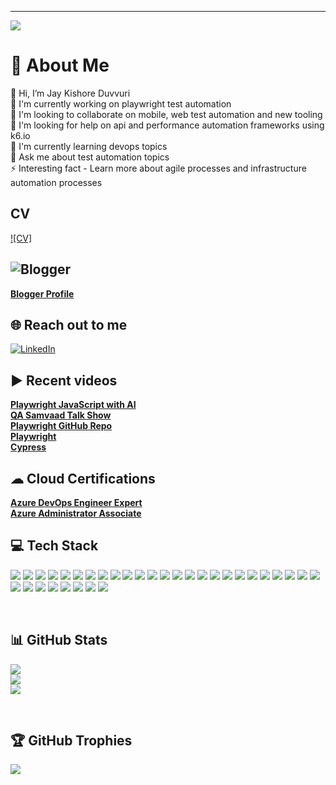 ---
[![](https://visitcount.itsvg.in/api?id=JayKishoreDuvvuri&icon=0&color=1)](https://visitcount.itsvg.in)

<!-- Proudly created with GPRM ( https://gprm.itsvg.in ) -->

# 💫 About Me
👋 Hi, I’m Jay Kishore Duvvuri<br>
🔭 I'm currently working on playwright test automation<br> 👯 I'm looking to collaborate on mobile, web test automation and new tooling<br> 🤝 I'm looking for help on api and performance automation frameworks using k6.io<br> 🌱 I'm currently learning devops topics<br> 💬 Ask me about test automation topics<br> ⚡ Interesting fact - Learn more about agile processes and infrastructure automation processes


## CV
[![CV]]([https://linkedin.com/in/jay-kishore-duvvuri-712b1a70](https://jaykishoreduvvuri-luvoczi.gamma.site/)) 


## ![Blogger](https://img.shields.io/badge/Blogger-FF5722?style=for-the-badge&logo=blogger&logoColor=white) 
[**Blogger Profile**](https://www.blogger.com/profile/06939442079028713822)



## 🌐 Reach out to me
[![LinkedIn](https://img.shields.io/badge/LinkedIn-%230077B5.svg?logo=linkedin&logoColor=white)](https://linkedin.com/in/jay-kishore-duvvuri-712b1a70) 



## ▶️ Recent videos
[**Playwright JavaScript with AI**](https://www.linkedin.com/posts/joecolantonio_devsecops-automationtesting-softwaretesting-activity-7297334363409580033-gYzE?utm_source=share&utm_medium=member_desktop&rcm=ACoAAA8dnH4B2FaY6zq62jD8KErL7CWC4huXtgI) <br>
[**QA Samvaad Talk Show**](https://www.youtube.com/watch?v=FmeoZr4pG7M) <br>
[**Playwright GitHub Repo**](https://www.youtube.com/watch?app=desktop&v=orWd3b6zqHI) <br>
[**Playwright**](https://www.linkedin.com/posts/joecolantonio_testautomation-code-performance-activity-6944754650982076416-CZui?utm_source=linkedin_share&utm_medium) <br>
[**Cypress**](https://www.linkedin.com/posts/joecolantonio_automationtesting-devops-devsecops-activity-7003058089235005440-3JmS?utm_source=share&utm_medium) 



## ☁ Cloud Certifications
[**Azure DevOps Engineer Expert**](https://learn.microsoft.com/api/credentials/share/en-us/JayKishoreDuvvuri-2388/663A554B180DB549?sharingId=9CEB1C181ED4D909) <br>
[**Azure Administrator Associate**](https://learn.microsoft.com/api/credentials/share/en-us/JayKishoreDuvvuri-2388/E94457818A037305?sharingId=9CEB1C181ED4D909) <br>




## 💻 Tech Stack
<p>
 <img src="https://img.shields.io/badge/Playwright-45ba4b?style=for-the-badge&logo=playwright&logoColor=white">
 <img src="https://img.shields.io/badge/Cypress-330F63?style=for-the-badge&logo=cypress&logoColor=white">
 <img src="https://img.shields.io/badge/WebdriverIO-EA4C89?style=for-the-badge&logo=webdriverio&logoColor=white">
 <img src="https://img.shields.io/badge/TestCafe-1877F2?style=for-the-badge&logo=testcafe&logoColor=white">
 <img src="https://img.shields.io/badge/Puppeteer-23E60023?&style=for-the-badge&logo=puppeteer&logoColor=white">
 <img src="https://img.shields.io/badge/WebDriverJs-%23B92B27?&style=for-the-badge&logo=webdriverjs&logoColor=white">
 <img src="https://img.shields.io/badge/Selenium Webdriver-3A76F0?style=for-the-badge&logo=selenium&logoColor=white">
 <img src="https://img.shields.io/badge/Tricentis Tosca-543DE0?style=for-the-badge&logo=tosca&logoColor=white">
 <img src="https://img.shields.io/badge/Robot Framework-000000?style=for-the-badge&logo=robotframework&logoColor=white">
 <img src="https://img.shields.io/badge/Appium-3A76F0?style=for-the-badge&logo=appium&logoColor=white">
 <img src="https://img.shields.io/badge/react-%2320232a.svg?style=for-the-badge&logo=react&logoColor=%2361DAFB">
 <img src="https://img.shields.io/badge/react_native-%2320232a.svg?style=for-the-badge&logo=react&logoColor=%2361DAFB">
 <img src="https://img.shields.io/badge/detox-320232?style=for-the-badge&logo=detox&logoColor=white">
 <img src="https://img.shields.io/badge/postman-1997B5&?style=for-the-badge&logo=postman&logoColor=white">
	
 <img src="https://img.shields.io/badge/JavaScript-F7DF1E?style=for-the-badge&logo=javascript&logoColor=black">
 <img src="https://shields.io/badge/TypeScript-3178C6?style=for-the-badge&logo=typescript&logoColor=black">
 <img src="https://img.shields.io/badge/Python-3776AB?style=for-the-badge&logo=python&logoColor=white">
 <img src="https://img.shields.io/badge/Visual Studio Code-5C2D91?style=for-the-badge&logo=visualstudiocode&logoColor=white">
 <img src="https://img.shields.io/badge/Node.js-43853D?style=for-the-badge&logo=node.js&logoColor=white">
 <img src="https://img.shields.io/badge/Jest-323330?style=for-the-badge&logo=Jest&logoColor=whitee">
 <img src="https://img.shields.io/badge/mocha.js-323330?style=for-the-badge&logo=mocha&logoColor=Brown">
 <img src="https://img.shields.io/badge/chai.js-323330?style=for-the-badge&logo=chai&logoColor=red">
 <img src="https://img.shields.io/badge/Jira-0052CC?style=for-the-badge&logo=Jira&logoColor=white"> 
 <img src="https://img.shields.io/badge/Confluence-0052CC?style=for-the-badge&logo=confluence&logoColor=white"> 	
 <img src="https://img.shields.io/badge/TestNG-000000?style=for-the-badge&logo=testng&logoColor=white">

 <img src="https://img.shields.io/badge/Microsoft_SQL_Server-CC2927?style=for-the-badge&logo=microsoft-sql-server&logoColor=white">
 <img src="https://img.shields.io/badge/GitHub-100000?style=for-the-badge&logo=github&logoColor=white">
 <img src="https://img.shields.io/badge/GitLab-330F63?style=for-the-badge&logo=gitlab&logoColor=white">
 <img src="https://img.shields.io/badge/Bitbucket-0747a6?style=for-the-badge&logo=bitbucket&logoColor=white">
 <img src="https://img.shields.io/badge/Jenkins-1997B5&?logo=jenkins&logoColor=white&style=for-the-badge">
 <img src="https://img.shields.io/badge/Docker-0FAAFF?style=for-the-badge&logo=docker&logoColor=white">
 <img src="https://img.shields.io/badge/Amazon_AWS-232F3E?style=for-the-badge&logo=amazon-aws&logoColor=white">
 <img src="https://img.shields.io/badge/Microsoft_Azure-0089D6?style=for-the-badge&logo=microsoft-azure&logoColor=white">
</p>
	
<br>

## 📊 GitHub Stats
![](https://github-readme-stats.vercel.app/api?username=JayKishoreDuvvuri&theme=highcontrast&hide_border=false&include_all_commits=true&count_private=true)<br/>
![](https://github-readme-streak-stats.herokuapp.com/?user=JayKishoreDuvvuri&theme=highcontrast&hide_border=false)<br/>
![](https://github-readme-stats.vercel.app/api/top-langs/?username=JayKishoreDuvvuri&theme=highcontrast&hide_border=false&include_all_commits=true&count_private=true&layout=compact)

<br>

## 🏆 GitHub Trophies
![](https://github-profile-trophy.vercel.app/?username=JayKishoreDuvvuri&theme=matrix&no-frame=false&no-bg=false&margin-w=4)

